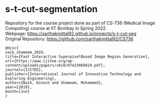 # s-t-cut-segmentation

Repository for the course project done as part of CS-736 (Medical Image Computing) course at IIT Bombay in Spring 2022.  
Webpage: https://sarthakmittal92.github.io/projects/s-t-cut-seg  
Original Repository: https://github.com/sarthakmittal92/CS736

```
@misc{
naik_shameem_2019, 
title={Fast Interactive SuperpixelBased Image Region Generation}, 
url={https://www.ijitee.org/wp-content/uploads/papers/v8i8/H7423068819.pdf}, 
journal={IJITEE}, 
publisher={International Journal of Innovative Technology and Exploring Engineering}, 
author={Naik, Dinesh and Shameem, Muhammed}, 
year={2019}, 
month={Jun}
} 
```